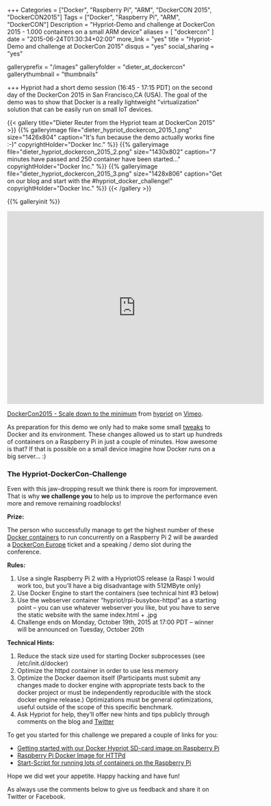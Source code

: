 +++
Categories = ["Docker", "Raspberry Pi", "ARM", "DockerCON 2015", "DockerCON2015"]
Tags = ["Docker", "Raspberry Pi", "ARM", "DockerCON"]
Description = "Hypriot-Demo and challenge at DockerCon 2015 - 1.000 containers on a small ARM device"
aliases = [ "dockercon" ]
date = "2015-06-24T01:30:34+02:00"
more_link = "yes"
title = "Hypriot-Demo and challenge at DockerCon 2015"
disqus = "yes"
social_sharing = "yes"

galleryprefix = "/images"
galleryfolder = "dieter_at_dockercon"
gallerythumbnail = "thumbnails"


+++
Hypriot had a short demo session (16:45 - 17:15 PDT) on the second day of the DockerCon 2015 in San Francisco,CA (USA).
The goal of the demo was to show that Docker is a really lightweight "virtualization" solution that can be easily run on small IoT devices.

<!--more-->

{{< gallery title="Dieter Reuter from the Hypriot team at DockerCon 2015" >}}
{{% galleryimage file="dieter_hypriot_dockercon_2015_1.png" size="1426x804" caption="It's fun because the demo actually works fine :-)" copyrightHolder="Docker Inc." %}}
{{% galleryimage file="dieter_hypriot_dockercon_2015_2.png" size="1430x802" caption="7 minutes have passed and 250 container have been started..." copyrightHolder="Docker Inc." %}}
{{% galleryimage file="dieter_hypriot_dockercon_2015_3.png" size="1428x806" caption="Get on our blog and start with the #hypriot_docker_challenge!" copyrightHolder="Docker Inc." %}}
{{< /gallery >}}

{{% galleryinit %}}

<iframe src="https://player.vimeo.com/video/131966874" width="600" height="450" frameborder="0" webkitallowfullscreen mozallowfullscreen allowfullscreen></iframe> <p><a href="https://vimeo.com/131966874">DockerCon2015 - Scale down to the minimum</a> from <a href="https://vimeo.com/user38425431">hypriot</a> on <a href="https://vimeo.com">Vimeo</a>.</p>

As preparation for this demo we only had to make some small [tweaks](https://github.com/docker/docker/compare/master...hypriot:optional_userland_proxy) to Docker and its environment.
These changes allowed us to start up hundreds of containers on a Raspberry Pi in just a couple of minutes. How awesome is that?
If that is possible on a small device imagine how Docker runs on a big server... :)

### The Hypriot-DockerCon-Challenge
Even with this jaw-dropping result we think there is room for improvement.
That is why __we challenge you__ to help us to improve the performance even more and remove remaining roadblocks!

**Prize:**

The person who successfully manage to get the highest number of these [Docker containers](https://registry.hub.docker.com/u/hypriot/rpi-busybox-httpd/) to run concurrently on a Raspberry Pi 2 will be awarded a [DockerCon Europe](http://europe.dockercon.com) ticket and a speaking / demo slot during the conference.

**Rules:**

1. Use a single Raspberry Pi 2 with a HypriotOS release (a Raspi 1 would work too, but you’ll have a big disadvantage with 512MByte only)
2. Use Docker Engine to start the containers (see technical hint #3 below)
3. Use the webserver container “hypriot/rpi-busybox-httpd” as a starting point – you can use whatever webserver you like, but you have to serve the static website with the same index.html + .jpg
4. Challenge ends on Monday, October 19th, 2015 at 17:00 PDT – winner will be announced on Tuesday, October 20th

**Technical Hints:**

1. Reduce the stack size used for starting Docker subprocesses (see /etc/init.d/docker)
2. Optimize the httpd container in order to use less memory
3. Optimize the Docker daemon itself (Participants must submit any changes made to docker engine with appropriate tests back to the docker project or must be independently reproducible with the stock docker engine release.) Optimizations must be general optimizations, useful outside of the scope of this specific benchmark.
4. Ask Hypriot for help, they’ll offer new hints and tips publicly through comments on the blog and [Twitter](https://twitter.com/HypriotTweets)


To get you started for this challenge we prepared a couple of links for you:

- [Getting started with our Docker Hypriot SD-card image on Raspberry Pi](/getting-started)
- [Raspberry Pi Docker Image for HTTPd](https://github.com/hypriot/rpi-busybox-httpd)
- [Start-Script for running lots of containers on the Raspberry Pi](https://github.com/hypriot/rpi-busybox-httpd/blob/master/start-webservers.sh)

Hope we did wet your appetite. Happy hacking and have fun!

As always use the comments below to give us feedback and share it on Twitter or Facebook.
